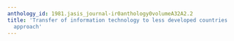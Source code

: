 ```yaml
---
anthology_id: 1981.jasis_journal-ir0anthology0volumeA32A2.2
title: 'Transfer of information technology to less developed countries: A systems
  approach'
---
```

